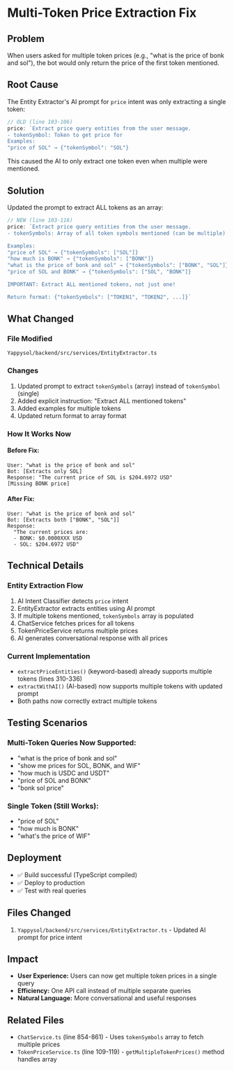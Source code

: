 # Multi-Token Price Extraction Fix

## Problem
When users asked for multiple token prices (e.g., "what is the price of bonk and sol"), the bot would only return the price of the first token mentioned.

## Root Cause
The Entity Extractor's AI prompt for `price` intent was only extracting a single token:
```typescript
// OLD (line 103-106)
price: `Extract price query entities from the user message.
- tokenSymbol: Token to get price for
Examples:
"price of SOL" → {"tokenSymbol": "SOL"}
```

This caused the AI to only extract one token even when multiple were mentioned.

## Solution
Updated the prompt to extract ALL tokens as an array:

```typescript
// NEW (line 103-116)
price: `Extract price query entities from the user message.
- tokenSymbols: Array of all token symbols mentioned (can be multiple)

Examples:
"price of SOL" → {"tokenSymbols": ["SOL"]}
"how much is BONK" → {"tokenSymbols": ["BONK"]}
"what is the price of bonk and sol" → {"tokenSymbols": ["BONK", "SOL"]}
"price of SOL and BONK" → {"tokenSymbols": ["SOL", "BONK"]}

IMPORTANT: Extract ALL mentioned tokens, not just one!

Return format: {"tokenSymbols": ["TOKEN1", "TOKEN2", ...]}`
```

## What Changed

### File Modified
`Yappysol/backend/src/services/EntityExtractor.ts`

### Changes
1. Updated prompt to extract `tokenSymbols` (array) instead of `tokenSymbol` (single)
2. Added explicit instruction: "Extract ALL mentioned tokens"
3. Added examples for multiple tokens
4. Updated return format to array format

### How It Works Now

#### Before Fix:
```
User: "what is the price of bonk and sol"
Bot: [Extracts only SOL]
Response: "The current price of SOL is $204.6972 USD"
[Missing BONK price]
```

#### After Fix:
```
User: "what is the price of bonk and sol"
Bot: [Extracts both ["BONK", "SOL"]]
Response: 
  "The current prices are:
  - BONK: $0.0000XXX USD
  - SOL: $204.6972 USD"
```

## Technical Details

### Entity Extraction Flow
1. AI Intent Classifier detects `price` intent
2. EntityExtractor extracts entities using AI prompt
3. If multiple tokens mentioned, `tokenSymbols` array is populated
4. ChatService fetches prices for all tokens
5. TokenPriceService returns multiple prices
6. AI generates conversational response with all prices

### Current Implementation
- `extractPriceEntities()` (keyword-based) already supports multiple tokens (lines 310-336)
- `extractWithAI()` (AI-based) now supports multiple tokens with updated prompt
- Both paths now correctly extract multiple tokens

## Testing Scenarios

### Multi-Token Queries Now Supported:
- "what is the price of bonk and sol"
- "show me prices for SOL, BONK, and WIF"
- "how much is USDC and USDT"
- "price of SOL and BONK"
- "bonk sol price"

### Single Token (Still Works):
- "price of SOL"
- "how much is BONK"
- "what's the price of WIF"

## Deployment
- ✅ Build successful (TypeScript compiled)
- ✅ Deploy to production
- ✅ Test with real queries

## Files Changed
1. `Yappysol/backend/src/services/EntityExtractor.ts` - Updated AI prompt for price intent

## Impact
- **User Experience:** Users can now get multiple token prices in a single query
- **Efficiency:** One API call instead of multiple separate queries
- **Natural Language:** More conversational and useful responses

## Related Files
- `ChatService.ts` (line 854-861) - Uses `tokenSymbols` array to fetch multiple prices
- `TokenPriceService.ts` (line 109-119) - `getMultipleTokenPrices()` method handles array

